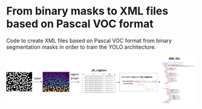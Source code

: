 # From binary masks to XML files based on Pascal VOC format


Code to create XML files based on Pascal VOC format from binary segmentation masks in order to train the YOLO architecture.



<img src="xml_files.png"/>

